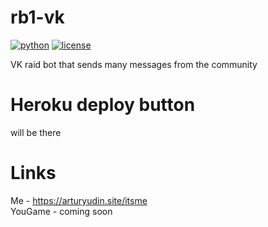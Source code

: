# rb1-vk
[![python](https://img.shields.io/badge/language-python-blue)](https://en.wikipedia.org/wiki/Python_(programming_language)) 
[![license](https://img.shields.io/github/license/arturyudin/rb1-vk)](https://en.wikipedia.org/wiki/GNU_General_Public_License#Version_3)

VK raid bot that sends many messages from the community

# Heroku deploy button
will be there
# Links
Me - https://arturyudin.site/itsme <br>
YouGame - coming soon
